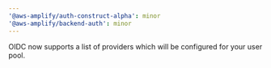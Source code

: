```yaml
---
'@aws-amplify/auth-construct-alpha': minor
'@aws-amplify/backend-auth': minor
---
```


OIDC now supports a list of providers which will be configured for your user pool.
